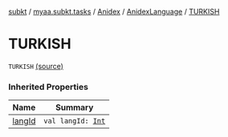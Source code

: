 [subkt](../../../index.md) / [myaa.subkt.tasks](../../index.md) / [Anidex](../index.md) / [AnidexLanguage](index.md) / [TURKISH](./-t-u-r-k-i-s-h.md)

# TURKISH

`TURKISH` [(source)](https://github.com/Myaamori/SubKt/blob/0.1.8/src/main/kotlin/myaa/subkt/tasks/tasks.kt#L1089)

### Inherited Properties

| Name | Summary |
|---|---|
| [langId](lang-id.md) | `val langId: `[`Int`](https://kotlinlang.org/api/latest/jvm/stdlib/kotlin/-int/index.html) |
